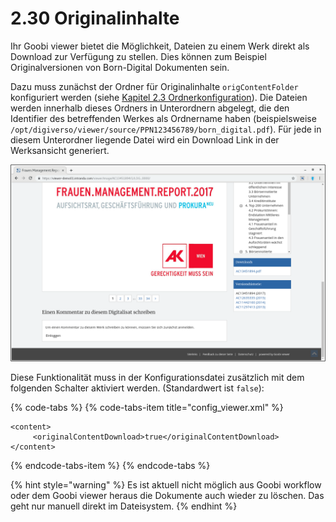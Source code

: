 # 2.30 Originalinhalte

Ihr Goobi viewer bietet die Möglichkeit, Dateien zu einem Werk direkt als Download zur Verfügung zu stellen. Dies können zum Beispiel Originalversionen von Born-Digital Dokumenten sein.

Dazu muss zunächst der Ordner für Originalinhalte `origContentFolder` konfiguriert werden \(siehe [Kapitel 2.3 Ordnerkonfiguration](2.3.md)\). Die Dateien werden innerhalb dieses Ordners in Unterordnern abgelegt, die den Identifier des betreffenden Werkes als Ordnername haben \(beispielsweise `/opt/digiverso/viewer/source/PPN123456789/born_digital.pdf`\). Für jede in diesem Unterordner liegende Datei wird ein Download Link in der Werksansicht generiert.

![Eine Datei wird in der Seitenleiste zus&#xE4;tzlich zum Download angeboten](../.gitbook/assets/bildschirmfoto-vom-2019-02-13-11-44-02.png)

Diese Funktionalität muss in der Konfigurationsdatei zusätzlich mit dem folgenden Schalter aktiviert werden. \(Standardwert ist `false`\):

{% code-tabs %}
{% code-tabs-item title="config\_viewer.xml" %}
```markup
<content>
     <originalContentDownload>true</originalContentDownload>
</content>
```
{% endcode-tabs-item %}
{% endcode-tabs %}

{% hint style="warning" %}
Es ist aktuell nicht möglich aus Goobi workflow oder dem Goobi viewer heraus die Dokumente auch wieder zu löschen. Das geht nur manuell direkt im Dateisystem.
{% endhint %}

